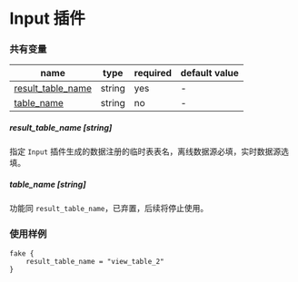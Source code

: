 # Input 插件

### 共有变量

| name | type | required | default value |
| --- | --- | --- | --- |
| [result_table_name](#result_table_name-string) | string | yes | - |
| [table_name](#table_name-string) | string | no | - |



##### result_table_name [string]

指定 `Input` 插件生成的数据注册的临时表表名，离线数据源必填，实时数据源选填。

##### table_name [string]

功能同 `result_table_name`，已弃置，后续将停止使用。

### 使用样例

```
fake {
    result_table_name = "view_table_2"
}
```
